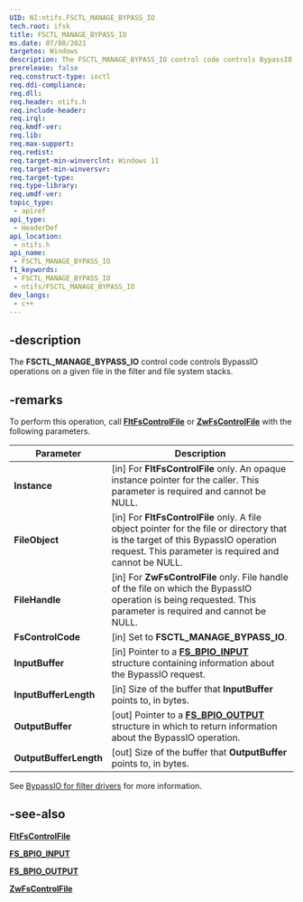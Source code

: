 ```yaml
---
UID: NI:ntifs.FSCTL_MANAGE_BYPASS_IO
tech.root: ifsk
title: FSCTL_MANAGE_BYPASS_IO
ms.date: 07/08/2021
targetos: Windows
description: The FSCTL_MANAGE_BYPASS_IO control code controls BypassIO operations on a given file in the filter and file system stacks.
prerelease: false
req.construct-type: ioctl
req.ddi-compliance: 
req.dll: 
req.header: ntifs.h
req.include-header: 
req.irql: 
req.kmdf-ver: 
req.lib: 
req.max-support: 
req.redist: 
req.target-min-winverclnt: Windows 11
req.target-min-winversvr: 
req.target-type: 
req.type-library: 
req.umdf-ver: 
topic_type:
 - apiref
api_type:
 - HeaderDef
api_location:
 - ntifs.h
api_name:
 - FSCTL_MANAGE_BYPASS_IO
f1_keywords:
 - FSCTL_MANAGE_BYPASS_IO
 - ntifs/FSCTL_MANAGE_BYPASS_IO
dev_langs:
 - c++
---
```


## -description

The **FSCTL_MANAGE_BYPASS_IO** control code controls BypassIO operations on a given file in the filter and file system stacks.

## -remarks

To perform this operation, call [**FltFsControlFile**](../fltkernel/nf-fltkernel-fltfscontrolfile.md) or [**ZwFsControlFile**](/previous-versions/ff566462(v=vs.85)) with the following parameters.

| Parameter | Description |
| --------- | ----------- |
| **Instance** | [in] For **FltFsControlFile** only. An opaque instance pointer for the caller. This parameter is required and cannot be NULL. |
| **FileObject** | [in] For **FltFsControlFile** only. A file object pointer for the file or directory that is the target of this BypassIO operation request. This parameter is required and cannot be NULL. |
| **FileHandle** | [in] For **ZwFsControlFile** only. File handle of the file on which the BypassIO operation is being requested. This parameter is required and cannot be NULL. |
| **FsControlCode** | [in] Set to **FSCTL_MANAGE_BYPASS_IO**. |
| **InputBuffer** | [in] Pointer to a [**FS_BPIO_INPUT**](ns-ntifs-fs_bpio_input.md) structure containing information about the BypassIO request. |
| **InputBufferLength** | [in] Size of the buffer that **InputBuffer** points to, in bytes. |
| **OutputBuffer** | [out] Pointer to a [**FS_BPIO_OUTPUT**](ns-ntifs-fs_bpio_output.md) structure in which to return information about the BypassIO operation. |
| **OutputBufferLength** | [out] Size of the buffer that **OutputBuffer** points to, in bytes. |

See [BypassIO for filter drivers](/windows-hardware/drivers/ifs/bypassio) for more information.

## -see-also

[**FltFsControlFile**](../fltkernel/nf-fltkernel-fltfscontrolfile.md)

[**FS_BPIO_INPUT**](ns-ntifs-fs_bpio_input.md)

[**FS_BPIO_OUTPUT**](ns-ntifs-fs_bpio_output.md)

[**ZwFsControlFile**](/previous-versions/ff566462(v=vs.85))